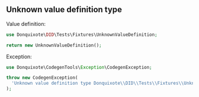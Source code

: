## Unknown value definition type

Value definition:

```php
use Donquixote\DID\Tests\Fixtures\UnknownValueDefinition;

return new UnknownValueDefinition(); 
```

Exception:

```php
use Donquixote\CodegenTools\Exception\CodegenException;

throw new CodegenException(
  'Unknown value definition type Donquixote\\DID\\Tests\\Fixtures\\UnknownValueDefinition.',
);
```
